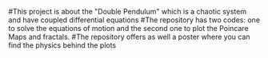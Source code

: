 #This project is about the "Double Pendulum" which is a chaotic system and have coupled differential equations
#The repository has two codes: one to solve the equations of motion and the second one to plot the Poincare Maps and fractals.
#The repository offers as well a poster where you can find the physics behind the plots
